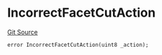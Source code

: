 # IncorrectFacetCutAction
[Git Source](https://github.com/thrackle-io/tron/blob/50727ee9211084f05b8690e3435981873338f44e/src/protocol/economic/ruleProcessor/RuleProcessorDiamondLib.sol)


```solidity
error IncorrectFacetCutAction(uint8 _action);
```

